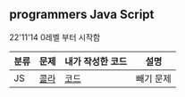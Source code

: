 ## programmers Java Script

22'11'14 0레벨 부터 시작함


|분류| 문제                                                                             | 내가 작성한 코드                                                                                                 |설명|
|---|--------------------------------------------------------------------------------|-----------------------------------------------------------------------------------------------------------|---
| JS | [콜라](https://school.programmers.co.kr/learn/courses/30/lessons/120803)        | [코드](https://github.com/POONGNHA/PROGRAMMERS_JS/blob/master/docs/src/lv0/%EB%91%90%EC%88%98%EC%9D%98%EC%B0%A8.js) | 빼기 문제

